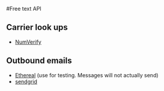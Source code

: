 #Free text API

## Carrier look ups

* [NumVerify](https://numverify.com/)

## Outbound emails

* [Ethereal](https://ethereal.email/) (use for testing. Messages will not actually send)
* [sendgrid](https://app.sendgrid.com/guide/integrate/langs/smtp)